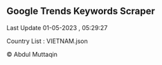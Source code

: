 

## Google Trends Keywords Scraper 
 
Last Update 01-05-2023 , 05:29:27

Country List :
VIETNAM.json



© Abdul Muttaqin 
